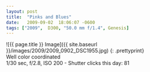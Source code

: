 ```yaml
---
layout: post
title:  "Pinks and Blues"
date:   2009-09-02  18:06:07 -0600
tags: ["2009",  D300, "50.0 mm f/1.4", Genesis]
---
```

![{{ page.title }} Image]({{ site.baseurl }}/images/2009/2009_0902_DSC1955.jpg)
{: .prettyprint}  
Well color coordinated  
1/30 sec, f/2.8, ISO 200 - Shutter clicks this day: 81